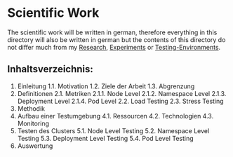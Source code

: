 # Scientific Work

The scientific work will be written in german, therefore everything in this directory will also be written in german but the contents of this directory do not differ much from my [Research](..\Research),  [Experiments](..\Experiments)  or [Testing-Environments](..\Testing-Environment).

## Inhaltsverzeichnis:



1. Einleitung
   1.1. Motivation 
   1.2. Ziele der Arbeit
   1.3. Abgrenzung
2. Definitionen
   2.1. Metriken
      2.1.1. Node Level
      2.1.2. Namespace Level
      2.1.3. Deployment Level
      2.1.4. Pod Level
   2.2. Load Testing
   2.3. Stress Testing
3. Methodik
4. Aufbau einer Testumgebung
   4.1. Ressourcen
   4.2. Technologien
   4.3. Monitoring
5. Testen des Clusters
   5.1. Node Level Testing
   5.2. Namespace Level Testing
   5.3. Deployment Level Testing
   5.4. Pod Level Testing
6. Auswertung
